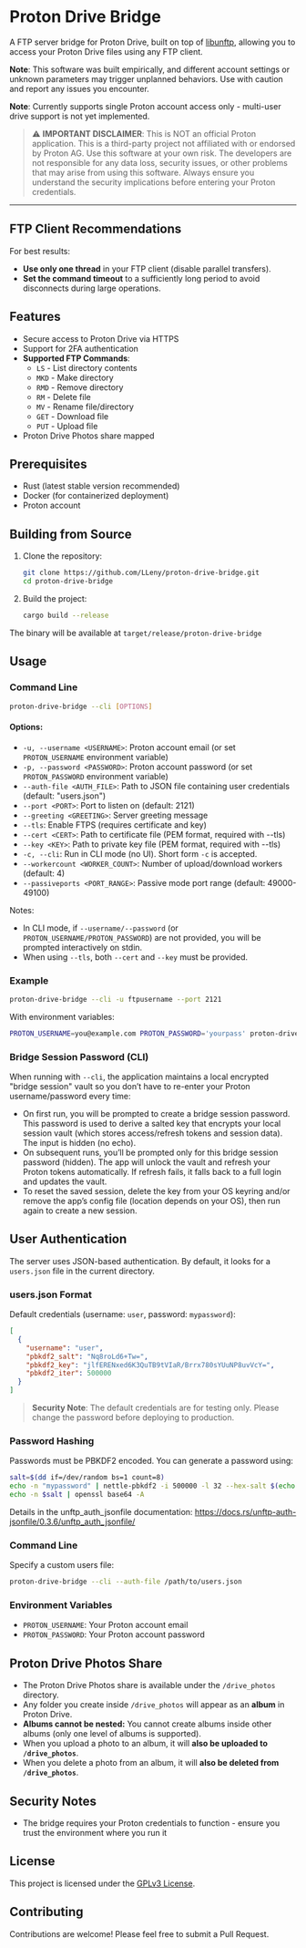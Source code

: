 # Proton Drive Bridge

A FTP server bridge for Proton Drive, built on top of [libunftp](https://github.com/bolcom/libunftp), allowing you to access your Proton Drive files using any FTP client. 

**Note**: This software was built empirically, and different account settings or unknown parameters may trigger unplanned behaviors. Use with caution and report any issues you encounter.

**Note**: Currently supports single Proton account access only - multi-user drive support is not yet implemented.

> ⚠️ **IMPORTANT DISCLAIMER**: This is NOT an official Proton application. This is a third-party project not affiliated with or endorsed by Proton AG. Use this 
software at your own risk. The developers are not responsible for any data loss, security issues, or other problems that may arise from using this software. Always ensure you understand the security implications before entering your Proton credentials.

---

## FTP Client Recommendations

For best results:
- **Use only one thread** in your FTP client (disable parallel transfers).
- **Set the command timeout** to a sufficiently long period to avoid disconnects during large operations.

## Features

- Secure access to Proton Drive via HTTPS
- Support for 2FA authentication
- **Supported FTP Commands**:
  - `LS` - List directory contents
  - `MKD` - Make directory
  - `RMD` - Remove directory
  - `RM` - Delete file
  - `MV` - Rename file/directory
  - `GET` - Download file
  - `PUT` - Upload file
- Proton Drive Photos share mapped

## Prerequisites

- Rust (latest stable version recommended)
- Docker (for containerized deployment)
- Proton account

## Building from Source

1. Clone the repository:
   ```bash
   git clone https://github.com/LLeny/proton-drive-bridge.git
   cd proton-drive-bridge
   ```

2. Build the project:
   ```bash
   cargo build --release
   ```

The binary will be available at `target/release/proton-drive-bridge`

## Usage

### Command Line

```bash
proton-drive-bridge --cli [OPTIONS]
```

#### Options:
- `-u, --username <USERNAME>`: Proton account email (or set `PROTON_USERNAME` environment variable)
- `-p, --password <PASSWORD>`: Proton account password (or set `PROTON_PASSWORD` environment variable)
- `--auth-file <AUTH_FILE>`: Path to JSON file containing user credentials (default: "users.json")
- `--port <PORT>`: Port to listen on (default: 2121)
- `--greeting <GREETING>`: Server greeting message
- `--tls`: Enable FTPS (requires certificate and key)
- `--cert <CERT>`: Path to certificate file (PEM format, required with --tls)
- `--key <KEY>`: Path to private key file (PEM format, required with --tls)
- `-c, --cli`: Run in CLI mode (no UI). Short form `-c` is accepted.
- `--workercount <WORKER_COUNT>`: Number of upload/download workers (default: 4)
- `--passiveports <PORT_RANGE>`: Passive mode port range (default: 49000-49100)

Notes:
- In CLI mode, if `--username/--password` (or `PROTON_USERNAME/PROTON_PASSWORD`) are not provided, you will be prompted interactively on stdin.
- When using `--tls`, both `--cert` and `--key` must be provided.

### Example

```bash
proton-drive-bridge --cli -u ftpusername --port 2121
```

With environment variables:

```bash
PROTON_USERNAME=you@example.com PROTON_PASSWORD='yourpass' proton-drive-bridge --cli --port 2121
```

### Bridge Session Password (CLI)

When running with `--cli`, the application maintains a local encrypted "bridge session" vault so you don’t have to re-enter your Proton username/password every time:

- On first run, you will be prompted to create a bridge session password. This password is used to derive a salted key that encrypts your local session vault (which stores access/refresh tokens and session data). The input is hidden (no echo).
- On subsequent runs, you’ll be prompted only for this bridge session password (hidden). The app will unlock the vault and refresh your Proton tokens automatically. If refresh fails, it falls back to a full login and updates the vault.
- To reset the saved session, delete the key from your OS keyring and/or remove the app’s config file (location depends on your OS), then run again to create a new session.

## User Authentication

The server uses JSON-based authentication. By default, it looks for a `users.json` file in the current directory.

### users.json Format

Default credentials (username: `user`, password: `mypassword`):

```json
[
  {
    "username": "user",
    "pbkdf2_salt": "Nq8roLd6+Tw=",
    "pbkdf2_key": "jlfERENxed6K3QuTB9tVIaR/Brrx780sYUuNP8uvVcY=",
    "pbkdf2_iter": 500000
  }
]
```

> **Security Note**: The default credentials are for testing only. Please change the password before deploying to production.

### Password Hashing

Passwords must be PBKDF2 encoded. You can generate a password using:

```bash
salt=$(dd if=/dev/random bs=1 count=8)
echo -n "mypassword" | nettle-pbkdf2 -i 500000 -l 32 --hex-salt $(echo -n $salt | xxd -p -c 80) --raw |openssl base64 -A
echo -n $salt | openssl base64 -A
```

Details in the unftp_auth_jsonfile documentation: https://docs.rs/unftp-auth-jsonfile/0.3.6/unftp_auth_jsonfile/

### Command Line

Specify a custom users file:
```bash
proton-drive-bridge --cli --auth-file /path/to/users.json
```

### Environment Variables

- `PROTON_USERNAME`: Your Proton account email
- `PROTON_PASSWORD`: Your Proton account password

## Proton Drive Photos Share

- The Proton Drive Photos share is available under the `/drive_photos` directory.
- Any folder you create inside `/drive_photos` will appear as an **album** in Proton Drive.
- **Albums cannot be nested:** You cannot create albums inside other albums (only one level of albums is supported).
- When you upload a photo to an album, it will **also be uploaded to `/drive_photos`**.
- When you delete a photo from an album, it will **also be deleted from `/drive_photos`**.

## Security Notes

- The bridge requires your Proton credentials to function - ensure you trust the environment where you run it

## License

This project is licensed under the [GPLv3 License](LICENSE).

## Contributing

Contributions are welcome! Please feel free to submit a Pull Request.
